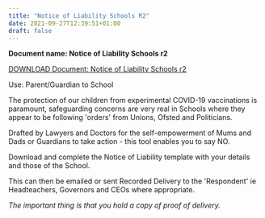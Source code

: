 ```yaml
---
title: "Notice of Liability Schools R2"
date: 2021-09-27T12:39:51+01:00
draft: false
---
```


**Document name: Notice of Liability Schools r2**

[DOWNLOAD Document: Notice of Liability Schools r2](../ims/Notice-of-Liability-Schools-r2-editable.docx)

Use: Parent/Guardian to School

The protection of our children from experimental COVID-19 vaccinations is paramount, safeguarding concerns are very real in Schools where they appear to be following 'orders' from Unions, Ofsted and Politicians.

Drafted by Lawyers and Doctors for the self-empowerment of Mums and Dads or Guardians to take action - this tool enables you to say NO.

Download and complete the Notice of Liability template with your details and those of the School.

This can then be emailed or sent Recorded Delivery to the 'Respondent' ie Headteachers, Governors and CEOs where appropriate.

*The important thing is that you hold a copy of proof of delivery.*
